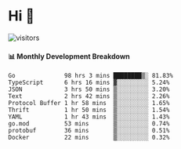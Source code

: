 # Hi 👋
 
![visitors](https://visitor-badge.glitch.me/badge?page_id=sorcererxw.sorcererx)

#### 📊 Monthly Development Breakdown

<!--START_SECTION:waka-->
```text
Go              98 hrs 3 mins ████████▒░ 81.83%
TypeScript      6 hrs 16 mins ▓░░░░░░░░░ 5.24%
JSON            3 hrs 50 mins ▒░░░░░░░░░ 3.20%
Text            2 hrs 42 mins ▒░░░░░░░░░ 2.26%
Protocol Buffer 1 hr 58 mins  ▒░░░░░░░░░ 1.65%
Thrift          1 hr 50 mins  ▒░░░░░░░░░ 1.54%
YAML            1 hr 43 mins  ▒░░░░░░░░░ 1.43%
go.mod          53 mins       ▒░░░░░░░░░ 0.74%
protobuf        36 mins       ▒░░░░░░░░░ 0.51%
Docker          22 mins       ▒░░░░░░░░░ 0.32%
```
<!--END_SECTION:waka-->
